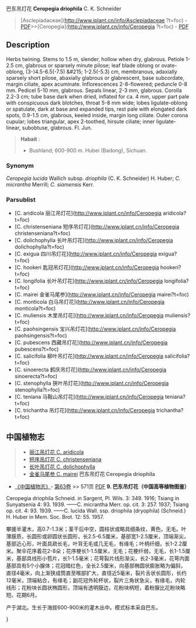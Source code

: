 巴东吊灯花 **Ceropegia driophila** C. K. Schneider

> [Asclepiadaceae](http://www.iplant.cn/info/Asclepiadaceae ?t=foc) - [PDF](http://iplant.cn/foc/pdf/Asclepiadaceae.pdf)>>[Ceropegia](http://www.iplant.cn/info/Ceropegia ?t=foc) - [PDF](http://www.iplant.cn/foc/pdf/Ceropegia.pdf)

## Description

Herbs twining. Stems to 1.5 m, slender, hollow when dry, glabrous. Petiole 1-2.5 cm, glabrous or sparsely minute pilose; leaf blade oblong or ovate-oblong, (3-)4.5-6.5(-7.5) &amp;#215; 1-2.5(-5.3) cm, membranous, adaxially sparsely short pilose, abaxially glabrous or glabrescent, base subcordate, margin ciliate, apex acuminate. Inflorescences 2-8-flowered; peduncle 0-8 mm. Pedicel 5-10 mm, glabrous. Sepals linear, 2-3 mm, glabrous. Corolla 2.2-3 cm; tube base dark when dried, inflated for ca. 4 mm, upper part pale with conspicuous dark blotches, throat 5-8 mm wide; lobes ligulate-oblong or spatulate, dark at base and expanded tips, rest pale with elongated dark spots, 0.9-1.5 cm, glabrous, keeled inside, margin long ciliate. Outer corona cupular; lobes triangular, apex 2-toothed, hirsute ciliate; inner ligulate-linear, subobtuse, glabrous. Fl. Jun.
> **Habait** : 
>* Bushland; 600-900 m. Hubei (Badong), Sichuan.

### Synonym
*Ceropegia lucida* Wallich subsp. *driophila* (C. K. Schneider) H. Huber; *C. micrantha* Merrill; *C. siamensis* Kerr.

### Parsublist

* [C.  aridicola  丽江吊灯花](http://www.iplant.cn/info/Ceropegia aridicola?t=foc)
* [C.  christenseniana  短序吊灯花](http://www.iplant.cn/info/Ceropegia christenseniana?t=foc)
* [C.  dolichophylla  长叶吊灯花](http://www.iplant.cn/info/Ceropegia dolichophylla?t=foc)
* [C.  exigua  四川吊灯花](http://www.iplant.cn/info/Ceropegia exigua?t=foc)
* [C.  hookeri  匙冠吊灯花](http://www.iplant.cn/info/Ceropegia hookeri?t=foc)
* [C.  longifolia  长叶吊灯花](http://www.iplant.cn/info/Ceropegia longifolia?t=foc)
* [C.  mairei  金雀马尾参](http://www.iplant.cn/info/Ceropegia mairei?t=foc)
* [C.  monticola  白马吊灯花](http://www.iplant.cn/info/Ceropegia monticola?t=foc)
* [C.  muliensis  木里吊灯花](http://www.iplant.cn/info/Ceropegia muliensis?t=foc)
* [C.  paohsingensis  宝兴吊灯花](http://www.iplant.cn/info/Ceropegia paohsingensis?t=foc)
* [C.  pubescens  西藏吊灯花](http://www.iplant.cn/info/Ceropegia pubescens?t=foc)
* [C.  salicifolia  柳叶吊灯花](http://www.iplant.cn/info/Ceropegia salicifolia?t=foc)
* [C.  sinoerecta  鹤庆吊灯花](http://www.iplant.cn/info/Ceropegia sinoerecta?t=foc)
* [C.  stenophylla  狭叶吊灯花](http://www.iplant.cn/info/Ceropegia stenophylla?t=foc)
* [C.  teniana  马鞍山吊灯花](http://www.iplant.cn/info/Ceropegia teniana?t=foc)
* [C.  trichantha  吊灯花](http://www.iplant.cn/info/Ceropegia trichantha?t=foc)
## 中国植物志

> * [丽江吊灯花  C.  aridicola](Ceropegia-aridicola-丽江吊灯花.md)
> * [短序吊灯花  C.  christenseniana](Ceropegia-christenseniana-短序吊灯花.md)
> * [长叶吊灯花  C.  dolichophylla](Ceropegia-dolichophylla-长叶吊灯花.md)
> * [金雀马尾参  C.  mairei](Ceropegia-mairei-金雀马尾参.md)
**巴东吊灯花 Ceropegia driophila**

* [《中国植物志》](http://www.iplant.cn/frps)- [第63卷](http://www.iplant.cn/frps/vol/63) >> 571页 [PDF](http://www.iplant.cn/frps/pdf/63/571.pdf)
**9. 巴东吊灯花（中国高等植物图鉴）**

Ceropegia driophila Schneid. in Sargent, Pl. Wils. 3: 349. 1916; Tsiang in Sunyatsenia 4: 93. 1939. ——C. micrantha Merr. op. cit. 3: 257. 1937; Tsiang op. cit. 4: 93. 1939. ——C. lucida Wall. ssp. driophila (dryophila) (Schneid.) H. Huber in Mem. Soc. Brot. 12: 55. 1957.

攀援半灌木，高0.7-1.3米；茎干后中空，圆柱状或略具细条纹，黄色，无毛。叶薄膜质，长圆形或卵圆状长圆形，长2.5-6.5厘米，基部宽1-2.5厘米，顶端渐尖，基部近心形，叶面具疏长毛，叶背无毛或几无毛，有缘毛；叶柄纤细，长1-2.2厘米。聚伞花序着花2-8朵；花序梗长1-1.5厘米，无毛；花梗纤弱，无毛，长1-1.5厘米，基部具线形小苞片，长1-1.5毫米；花萼裂片线形渐尖，长2-3毫米，花萼内面基部具有5个小腺体；花冠暗红色，全长2.5厘米，向基部椭圆状膨胀略为偏斜，直径4毫米，向上渐狭成筒直至喉部扩大，直径近5毫米，裂片舌状长圆形，长约12毫米，顶端粘合，有缘毛；副花冠外轮杯状，裂片三角状急尖，有缘毛，内轮线形；花粉块长圆状椭圆形，顶端有透明膜边，花粉块柄短，着粉腺比花粉块略短。花期6月。

产于湖北。生长于海拔600-900米的灌木丛中。模式标本采自巴东。

}